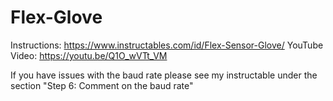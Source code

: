 # Flex-Glove
Instructions: https://www.instructables.com/id/Flex-Sensor-Glove/
YouTube Video: https://youtu.be/Q1O_wVTt_VM

If you have issues with the baud rate please see my instructable under the section "Step 6: Comment on the baud rate" 
